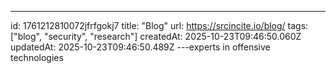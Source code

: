 ---
id: 1761212810072jfrfgokj7
title: "Blog"
url: https://srcincite.io/blog/
tags: ["blog", "security", "research"]
createdAt: 2025-10-23T09:46:50.060Z
updatedAt: 2025-10-23T09:46:50.489Z
---experts in offensive technologies
